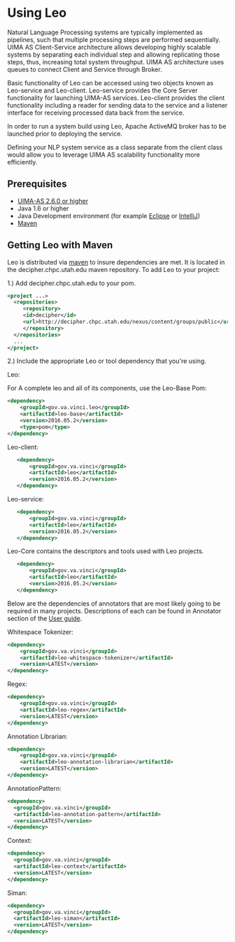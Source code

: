 
# Using Leo

Natural Language Processing systems are typically implemented as pipelines, such that multiple processing steps are performed sequentially. UIMA AS Client-Service architecture allows developing highly scalable systems by separating each individual step and allowing replicating those steps, thus, increasing total system throughput. UIMA AS architecture uses queues to connect Client and Service through Broker.

Basic functionality of Leo can be accessed using two objects known as Leo-service and Leo-client.  Leo-service provides the Core Server functionality for launching UIMA-AS services.  Leo-client provides the client functionality including a reader for sending data to the service and a listener interface for receiving processed data back from the service.

In order to run a system build using Leo, Apache ActiveMQ broker has to be launched prior to deploying the service.

Defining your NLP system service as a class separate from the client class would allow you to leverage UIMA AS scalability functionality more efficiently.


## Prerequisites

* [UIMA-AS 2.6.0 or higher](http://uima.apache.org/)
* Java 1.6 or higher
* Java Development environment (for example [Eclipse](http://eclipse.org) or [IntelliJ](https://www.jetbrains.com/idea/download/))
* [Maven](http://maven.apache.org/)

## Getting Leo with Maven

Leo is distributed via [maven](http://maven.apache.org/) to insure dependencies are met. It is located in the decipher.chpc.utah.edu maven repository. To add Leo to your project:

1.) Add decipher.chpc.utah.edu to your pom.

```xml
<project ...>
  <repositories>
     <repository>
	 <id>decipher</id>
	 <url>http://decipher.chpc.utah.edu/nexus/content/groups/public</url>
     </repository>
  </repositories>
  ...
</project>
```

2.) Include the appropriate Leo or tool dependency that you're using.

Leo:

For A complete leo and all of its components, use the Leo-Base Pom:

```xml
<dependency>
    <groupId>gov.va.vinci.leo</groupId>
    <artifactId>leo-base</artifactId>
    <version>2016.05.2</version>
    <type>pom</type>
</dependency>
```

Leo-client:
```xml
   <dependency>
       <groupId>gov.va.vinci</groupId>
       <artifactId>leo</artifactId>
       <version>2016.05.2</version>
   </dependency>
```

Leo-service:
```xml
   <dependency>
       <groupId>gov.va.vinci</groupId>
       <artifactId>leo</artifactId>
       <version>2016.05.2</version>
   </dependency>
```

Leo-Core contains the descriptors and tools used with Leo projects.

```xml
   <dependency>
       <groupId>gov.va.vinci</groupId>
       <artifactId>leo</artifactId>
       <version>2016.05.2</version>
   </dependency>
```

Below are the dependencies of annotators that are most likely going to be required in many projects.  Descriptions of each can be found in Annotator section of the [User guide](userguide.html).

Whitespace Tokenizer:
```xml
<dependency>
    <groupId>gov.va.vinci</groupId>
    <artifactId>leo-whitespace-tokenizer</artifactId>
    <version>LATEST</version>
</dependency>
```

Regex:
```xml
<dependency>
    <groupId>gov.va.vinci</groupId>
    <artifactId>leo-regex</artifactId>
    <version>LATEST</version>
</dependency>
```

Annotation Librarian:
```xml
<dependency>
    <groupId>gov.va.vinci</groupId>
    <artifactId>leo-annotation-librarian</artifactId>
    <version>LATEST</version>
</dependency>
```

AnnotationPattern:
```xml
<dependency>
  <groupId>gov.va.vinci</groupId>
  <artifactId>leo-annotation-pattern</artifactId>
  <version>LATEST</version>
</dependency>
```

Context:
```xml
<dependency>
  <groupId>gov.va.vinci</groupId>
  <artifactId>leo-context</artifactId>
  <version>LATEST</version>
</dependency>
```

Siman:
```xml
<dependency>
  <groupId>gov.va.vinci</groupId>
  <artifactId>leo-siman</artifactId>
  <version>LATEST</version>
</dependency>
```

